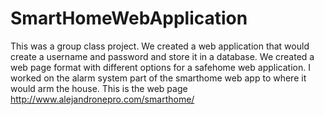 # SmartHomeWebApplication
This was a group class project. We created a web application that would create a username and password and store it in a database. We created a web page format with different options for a safehome web application. I worked on the alarm system part of the smarthome web app to where it would arm the house. This is the web page http://www.alejandronepro.com/smarthome/

